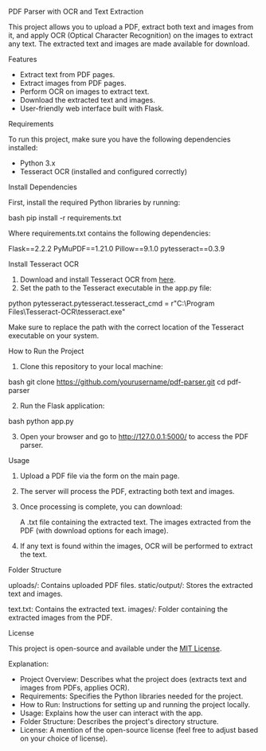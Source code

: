 PDF Parser with OCR and Text Extraction

This project allows you to upload a PDF, extract both text and images from it, and apply OCR (Optical Character Recognition) on the images to extract any text. The extracted text and images are made available for download.

 Features
- Extract text from PDF pages.
- Extract images from PDF pages.
- Perform OCR on images to extract text.
- Download the extracted text and images.
- User-friendly web interface built with Flask.

 Requirements

To run this project, make sure you have the following dependencies installed:

- Python 3.x
- Tesseract OCR (installed and configured correctly)

 Install Dependencies

First, install the required Python libraries by running:

bash
pip install -r requirements.txt


Where requirements.txt contains the following dependencies:


Flask==2.2.2
PyMuPDF==1.21.0
Pillow==9.1.0
pytesseract==0.3.9


 Install Tesseract OCR

1. Download and install Tesseract OCR from [here](https://github.com/tesseract-ocr/tesseract).
2. Set the path to the Tesseract executable in the app.py file:

python
pytesseract.pytesseract.tesseract_cmd = r"C:\Program Files\Tesseract-OCR\tesseract.exe"


Make sure to replace the path with the correct location of the Tesseract executable on your system.

 How to Run the Project

1. Clone this repository to your local machine:

bash
git clone https://github.com/yourusername/pdf-parser.git
cd pdf-parser


2. Run the Flask application:

bash
python app.py


3. Open your browser and go to http://127.0.0.1:5000/ to access the PDF parser.

 Usage

1. Upload a PDF file via the form on the main page.
2. The server will process the PDF, extracting both text and images.
3. Once processing is complete, you can download:

    A .txt file containing the extracted text.
    The images extracted from the PDF (with download options for each image).
4. If any text is found within the images, OCR will be performed to extract the text.

 Folder Structure

 uploads/: Contains uploaded PDF files.
 static/output/: Stores the extracted text and images.

   text.txt: Contains the extracted text.
   images/: Folder containing the extracted images from the PDF.

 License

This project is open-source and available under the [MIT License](LICENSE).



 Explanation:
- Project Overview: Describes what the project does (extracts text and images from PDFs, applies OCR).
- Requirements: Specifies the Python libraries needed for the project.
- How to Run: Instructions for setting up and running the project locally.
- Usage: Explains how the user can interact with the app.
- Folder Structure: Describes the project's directory structure.
- License: A mention of the open-source license (feel free to adjust based on your choice of license).


